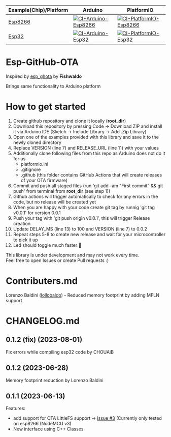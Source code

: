 |Example(Chip)/Platform   | Arduino  | PlatformIO  |
|---|---|---|
| [Esp8266](https://github.com/CHOUAiB/Esp-GitHub-OTA/examples/esp8266)  | [![CI-Arduino-Esp8266](https://github.com/CHOUAiB/Esp-GitHub-OTA/actions/workflows/ci-arduino-esp8266.yml/badge.svg)](https://github.com/CHOUAiB/Esp-GitHub-OTA/actions/workflows/ci-arduino-esp8266.yml)  | [![CI-PlatformIO-Esp8266](https://github.com/CHOUAiB/Esp-GitHub-OTA/actions/workflows/ci-platformio-esp8266.yml/badge.svg)](https://github.com/CHOUAiB/Esp-GitHub-OTA/actions/workflows/ci-platformio-esp8266.yml)  |
|  [Esp32](https://github.com/CHOUAiB/Esp-GitHub-OTA/examples/esp8266) | [![CI-Arduino-Esp32](https://github.com/CHOUAiB/Esp-GitHub-OTA/actions/workflows/ci-arduino-esp32.yml/badge.svg)](https://github.com/CHOUAiB/Esp-GitHub-OTA/actions/workflows/ci-arduino-esp32.yml)  | [![CI-PlatformIO-Esp32](https://github.com/CHOUAiB/Esp-GitHub-OTA/actions/workflows/ci-platformio-esp32.yml/badge.svg)](https://github.com/CHOUAiB/Esp-GitHub-OTA/actions/workflows/ci-platformio-esp32.yml)  |

# Esp-GitHub-OTA

Inspired by [esp_ghota](https://github.com/Fishwaldo/esp_ghota) by **Fishwaldo**

Brings same functionality to Arduino platform

# How to get started
1. Create github repository and clone it locally (**root_dir**)
2. Download this repository by pressing Code -> Download ZIP and install it via Arduino IDE (Sketch -> Include Library -> Add .Zip Library)
3. Open one of the examples provided with this library and save it to the newly cloned directory
4. Replace VERSION (line 7) and RELEASE_URL (line 11) with your values
5. Additionally clone following files from this repo as Arduino does not do it for us
    * platformio.ini
    * .gitignore
    * .github (this folder contains GitHub Actions that will create releases of your OTA firmware)
6. Commit and push all staged files (run 'git add -am "First commit" && git push' from terminal from **root_dir** (see step 1))
7. Github actions will trigger automatically to check for any errors in the code, but no release will be created yet
8. When you are happy with your code create git tag by runnig 'git tag v0.0.1' for version 0.0.1
9. Push your tag with 'git push origin v0.0.1', this will trigger Release creation
10. Update DELAY_MS (line 13) to 100 and VERSION (line 7) to 0.0.2
11. Repeat steps 5-8 to create new release and wait for your microcontroller to pick it up
12. Led should toggle much faster 🚨

This library is under development and may not work every time. <br />
Feel free to open Issues or create Pull requests :) 

# Contributers.md
Lorenzo Baldini ([lollobaldo](https://github.com/lollobaldo)) - Reduced memory footprint by adding MFLN support

# CHANGELOG.md

## 0.1.2 (fix) (2023-08-01)
Fix errors while compiling esp32 code by CHOUAiB

## 0.1.2 (2023-06-28)
Memory footprint reduction by Lorenzo Baldini

## 0.1.1 (2023-06-13)

Features:

  - add support for OTA LittleFS support -> [Issue #3](https://github.com/axcap/Esp-GitHub-OTA/issues/3) (Currently only tested on esp8266 (NodeMCU v3)
  - New interface using C++ Classes
